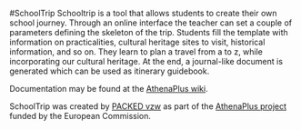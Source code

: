 #SchoolTrip
Schooltrip is a tool that allows students to create their own school journey. Through an online interface the teacher can set a couple of parameters defining the skeleton of the trip. Students fill the template with information on practicalities, cultural heritage sites to visit, historical information, and so on. They learn to plan a travel from a to z, while incorporating our cultural heritage. At the end, a journal-like document is generated which can be used as itinerary guidebook.

Documentation may be found at the [AthenaPlus wiki](http://wiki.athenaplus.eu/index.php/SchoolTrip).
 
SchoolTrip was created by [PACKED vzw](http://packed.be/) as part of the [AthenaPlus project](http://www.athenaplus.eu/) funded by the European Commission.
